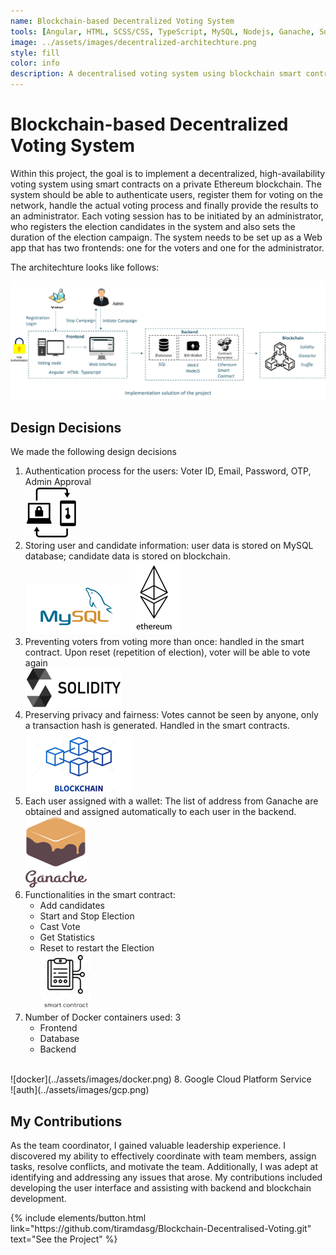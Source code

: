 ```yaml
---
name: Blockchain-based Decentralized Voting System
tools: [Angular, HTML, SCSS/CSS, TypeScript, MySQL, Nodejs, Ganache, Solidity, Truffle, Ethereum, Web3.0, GCP (Google Cloud Platform), Docker]
image: ../assets/images/decentralized-architechture.png
style: fill
color: info
description: A decentralised voting system using blockchain smart contracts. Part of the Project Based Learning module of the Advanced Internet Computing course at the TUHH, SoSe, 2023.
---
```


# Blockchain-based Decentralized Voting System

Within this project, the goal is to implement a decentralized, high-availability voting system using smart contracts on a private Ethereum blockchain. 
The system should be able to authenticate users, register them for voting on the network, handle the actual voting process and finally provide 
the results to an administrator. Each voting session has to be initiated by an administrator, who registers the election candidates in the system and also sets the duration of the election campaign. The system needs to be set up as a Web app that has two frontends: one for the voters and one for the administrator.

The architechture looks like follows:

![architechture](../assets/images/decentralized-architechture.png)

## Design Decisions

We made the following design decisions <br>
1. Authentication process for the users: Voter ID, Email, Password, OTP, Admin Approval<br>
![auth](../assets/images/decentral-auth.png)
2. Storing user and candidate information: user data is stored on MySQL database; candidate data is stored on blockchain.<br>
![mysql](../assets/images/mysql.png) ![ethereum](../assets/images/ethereum.png)
3. Preventing voters from voting more than once: handled in the smart contract. Upon reset (repetition of election), voter will be able to vote again<br>
![solidity](../assets/images/solidity.png)
4. Preserving privacy and fairness: Votes cannot be seen by anyone, only a transaction hash is generated. Handled in the smart contracts.<br>
![blockchain](../assets/images/blockchain.png)
5. Each user assigned with a wallet: The list of address from Ganache are obtained and assigned automatically to each user in the backend.<br>
![ganache](../assets/images/ganache.png)
6. Functionalities in the smart contract:
    - Add candidates
    - Start and Stop Election
    - Cast Vote
    - Get Statistics
    - Reset to restart the Election
<br><img src="../assets/images/smart-contract.jpg" alt="smart-contract" width="80">
7. Number of Docker containers used: 3
    - Frontend
    - Database
    - Backend
<br>
![docker](../assets/images/docker.png)
8. Google Cloud Platform Service<br>
![auth](../assets/images/gcp.png)


## My Contributions
As the team coordinator, I gained valuable leadership experience. I discovered my ability to effectively coordinate with team members, assign tasks, resolve conflicts, and motivate the team. Additionally, I was adept at identifying and addressing any issues that arose. My contributions included developing the user interface and assisting with backend and blockchain development.

<p class="text-center">
{% include elements/button.html link="https://github.com/tiramdasg/Blockchain-Decentralised-Voting.git" text="See the Project" %}
</p>
